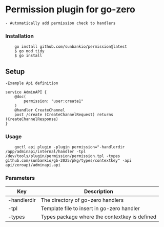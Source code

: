 # Permission plugin for go-zero
    - Automatically add permission check to handlers

### Installation
```
    go install github.com/sunbankio/permission@latest
    $ go mod tidy
    $ go install
```
## Setup
    -Example Api definition
```
service AdminAPI {
	@doc(
		permission: "user:create1"
	)
	@handler CreateChannel
	post /create (CreateChannelRequest) returns (CreateChannelResponse)
}
```

### Usage
```
    goctl api plugin -plugin permission="-handlerdir /app/adminapi/internal/handler -tpl /dev/tools/plugin/permission/permission.tpl -types github.com/sunbankio/gb-2025/pkg/types/contextkey" -api api/zeroapi/adminapi.api
```
### Parameters
| Key | Description |
| -------- | ------- |
| -handlerdir | The directory of go-zero handlers |
| -tpl | Template file to insert in go-zero handler |
| -types | Types package where the contextkey is defined |